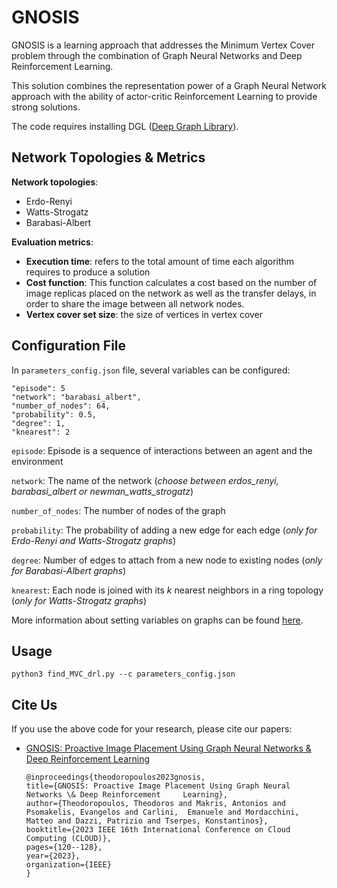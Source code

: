 # GNOSIS   

GNOSIS is a learning approach that addresses the Minimum Vertex Cover problem through the combination of Graph Neural Networks and Deep Reinforcement Learning.

This solution combines the representation power of a Graph Neural Network approach with the ability of actor-critic Reinforcement Learning to provide strong solutions.

The code requires installing DGL ([Deep Graph Library](https://www.dgl.ai/)).   

  ## Network Τopologies & Metrics
  
  **Network topologies**:

 - Erdo-Renyi
 - Watts-Strogatz
 - Barabasi-Albert

**Evaluation metrics**:

- **Execution time**: refers to the total amount of time each algorithm requires to produce a solution
-  **Cost function**: This function calculates a cost based on the number of image replicas placed on the network as well as the transfer delays, in order to share the image between all network nodes.
- **Vertex cover set size**: the size of vertices in vertex cover

## Configuration File

In `parameters_config.json` file, several variables can be configured:

    "episode": 5
    "network": "barabasi_albert",  
    "number_of_nodes": 64,  
    "probability": 0.5,  
    "degree": 1,  
    "knearest": 2  

`episode`: Episode is a sequence of interactions between an agent and the environment 

`network`: The name of the network (*choose between erdos_renyi, barabasi_albert or newman_watts_strogatz*)

`number_of_nodes`: The number of nodes of the graph

`probability`: The probability of adding a new edge for each edge (*only for Erdo-Renyi and Watts-Strogatz graphs*)

`degree`: Number of edges to attach from a new node to existing nodes (*only for Barabasi-Albert graphs*)

`knearest`: Each node is joined with its $k$ nearest neighbors in a ring topology (*only for Watts-Strogatz graphs*)

More information about setting variables on graphs can be found [here](https://networkx.org/documentation/stable/reference/generated/networkx.generators.random_graphs.newman_watts_strogatz_graph.html). 

## Usage  

```python3 find_MVC_drl.py --c parameters_config.json```  

## Cite Us

If you use the above code for your research, please cite our papers:

- [GNOSIS: Proactive Image Placement Using Graph Neural Networks & Deep Reinforcement Learning](https://ieeexplore.ieee.org/abstract/document/10255001?casa_token=oZPfryvDE1QAAAAA:G6QgrFGGSIt-JDOp0b6ZCs7MAQYNu_V5Kv99Q0yxSUzyXOTkV_x-11AE9J3Fg_qWT2bXVrQS)
       
      @inproceedings{theodoropoulos2023gnosis,
      title={GNOSIS: Proactive Image Placement Using Graph Neural Networks \& Deep Reinforcement     Learning},
      author={Theodoropoulos, Theodoros and Makris, Antonios and Psomakelis, Evangelos and Carlini,  Emanuele and Mordacchini, Matteo and Dazzi, Patrizio and Tserpes, Konstantinos},
      booktitle={2023 IEEE 16th International Conference on Cloud Computing (CLOUD)},
      pages={120--128},
      year={2023},
      organization={IEEE}
      } 